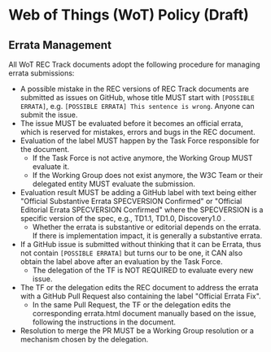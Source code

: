 # Web of Things (WoT) Policy (Draft)

## Errata Management

All WoT REC Track documents adopt the following procedure for managing errata submissions:

- A possible mistake in the REC versions of REC Track documents are submitted as issues on GitHub, whose title MUST start with `[POSSIBLE ERRATA]`, e.g. `[POSSIBLE ERRATA] This sentence is wrong`. Anyone can submit the issue.
- The issue MUST be evaluated before it becomes an official errata, which is reserved for mistakes, errors and bugs in the REC document.
- Evaluation of the label MUST happen by the Task Force responsible for the document.
    - If the Task Force is not active anymore, the Working Group MUST evaluate it.
    - If the Working Group does not exist anymore, the W3C Team or their delegated entity MUST evaluate the submission.
- Evaluation result MUST be adding a GitHub label with text being either "Official Substantive Errata SPECVERSION Confirmed" or "Official Editorial Errata SPECVERSION Confirmed" where the SPECVERSION is a specific version of the spec, e.g., TD1.1, TD1.0, Discovery1.0 .
    - Whether the errata is substantive or editorial depends on the errata. If there is implementation impact, it is generally a substantive errata.
- If a GitHub issue is submitted without thinking that it can be Errata, thus not contain `[POSSIBLE ERRATA]` but turns our to be one, it CAN also obtain the label above after an evaluation by the Task Force. 
    - The delegation of the TF is NOT REQUIRED to evaluate every new issue.
- The TF or the delegation edits the REC document to address the errata with a GitHub Pull Request also containing the label "Official Errata Fix".
    - In the same Pull Request, the TF or the delegation edits the corresponding errata.html document manually based on the issue, following the instructions in the document.
- Resolution to merge the PR MUST be a Working Group resolution or a mechanism chosen by the delegation.

